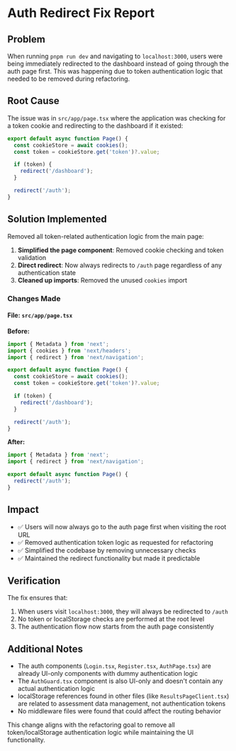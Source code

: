 # Auth Redirect Fix Report

## Problem
When running `pnpm run dev` and navigating to `localhost:3000`, users were being immediately redirected to the dashboard instead of going through the auth page first. This was happening due to token authentication logic that needed to be removed during refactoring.

## Root Cause
The issue was in `src/app/page.tsx` where the application was checking for a token cookie and redirecting to the dashboard if it existed:

```typescript
export default async function Page() {
  const cookieStore = await cookies();
  const token = cookieStore.get('token')?.value;

  if (token) {
    redirect('/dashboard');
  }

  redirect('/auth');
}
```

## Solution Implemented
Removed all token-related authentication logic from the main page:

1. **Simplified the page component**: Removed cookie checking and token validation
2. **Direct redirect**: Now always redirects to `/auth` page regardless of any authentication state
3. **Cleaned up imports**: Removed the unused `cookies` import

### Changes Made

#### File: `src/app/page.tsx`

**Before:**
```typescript
import { Metadata } from 'next';
import { cookies } from 'next/headers';
import { redirect } from 'next/navigation';

export default async function Page() {
  const cookieStore = await cookies();
  const token = cookieStore.get('token')?.value;

  if (token) {
    redirect('/dashboard');
  }

  redirect('/auth');
}
```

**After:**
```typescript
import { Metadata } from 'next';
import { redirect } from 'next/navigation';

export default async function Page() {
  redirect('/auth');
}
```

## Impact
- ✅ Users will now always go to the auth page first when visiting the root URL
- ✅ Removed authentication token logic as requested for refactoring
- ✅ Simplified the codebase by removing unnecessary checks
- ✅ Maintained the redirect functionality but made it predictable

## Verification
The fix ensures that:
1. When users visit `localhost:3000`, they will always be redirected to `/auth`
2. No token or localStorage checks are performed at the root level
3. The authentication flow now starts from the auth page consistently

## Additional Notes
- The auth components (`Login.tsx`, `Register.tsx`, `AuthPage.tsx`) are already UI-only components with dummy authentication logic
- The `AuthGuard.tsx` component is also UI-only and doesn't contain any actual authentication logic
- localStorage references found in other files (like `ResultsPageClient.tsx`) are related to assessment data management, not authentication tokens
- No middleware files were found that could affect the routing behavior

This change aligns with the refactoring goal to remove all token/localStorage authentication logic while maintaining the UI functionality.